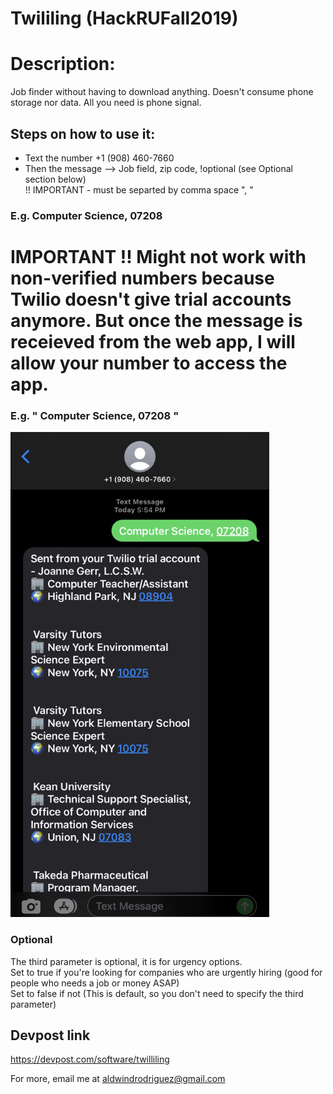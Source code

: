 # Twililing (HackRUFall2019)

# Description:
Job finder without having to download anything. Doesn't consume phone storage nor data. All you need is phone signal.

## Steps on how to use it:
* Text the number +1 (908) 460-7660
* Then the message --> Job field, zip code, !optional (see Optional section below)  
!! IMPORTANT - must be separted by comma space ", "
### E.g. Computer Science, 07208
# IMPORTANT !! Might not work with non-verified numbers because Twilio doesn't give trial accounts anymore. But once the message is receieved from the web app, I will allow your number to access the app.

### E.g.  " Computer Science, 07208 "
<img src="screenshot/screenshot1.jpg" alt="alt text" width="414" height="776">  


### Optional  
The third parameter is optional, it is for urgency options.  
Set to true if you're looking for companies who are urgently hiring (good for people who needs a job or money ASAP)  
Set to false if not (This is default, so you don't need to specify the third parameter) 


## Devpost link
https://devpost.com/software/twilliling  

For more, email me at aldwindrodriguez@gmail.com
